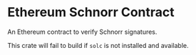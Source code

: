 # Ethereum Schnorr Contract

An Ethereum contract to verify Schnorr signatures.

This crate will fail to build if `solc` is not installed and available.
